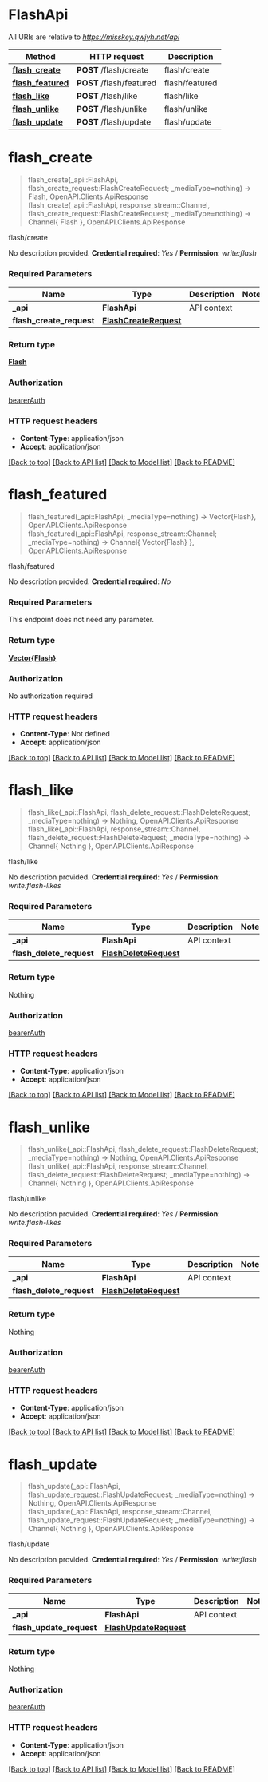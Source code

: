 # FlashApi

All URIs are relative to *https://misskey.qwjyh.net/api*

Method | HTTP request | Description
------------- | ------------- | -------------
[**flash_create**](FlashApi.md#flash_create) | **POST** /flash/create | flash/create
[**flash_featured**](FlashApi.md#flash_featured) | **POST** /flash/featured | flash/featured
[**flash_like**](FlashApi.md#flash_like) | **POST** /flash/like | flash/like
[**flash_unlike**](FlashApi.md#flash_unlike) | **POST** /flash/unlike | flash/unlike
[**flash_update**](FlashApi.md#flash_update) | **POST** /flash/update | flash/update


# **flash_create**
> flash_create(_api::FlashApi, flash_create_request::FlashCreateRequest; _mediaType=nothing) -> Flash, OpenAPI.Clients.ApiResponse <br/>
> flash_create(_api::FlashApi, response_stream::Channel, flash_create_request::FlashCreateRequest; _mediaType=nothing) -> Channel{ Flash }, OpenAPI.Clients.ApiResponse

flash/create

No description provided.  **Credential required**: *Yes* / **Permission**: *write:flash*

### Required Parameters

Name | Type | Description  | Notes
------------- | ------------- | ------------- | -------------
 **_api** | **FlashApi** | API context | 
**flash_create_request** | [**FlashCreateRequest**](FlashCreateRequest.md)|  | 

### Return type

[**Flash**](Flash.md)

### Authorization

[bearerAuth](../README.md#bearerAuth)

### HTTP request headers

 - **Content-Type**: application/json
 - **Accept**: application/json

[[Back to top]](#) [[Back to API list]](../README.md#api-endpoints) [[Back to Model list]](../README.md#models) [[Back to README]](../README.md)

# **flash_featured**
> flash_featured(_api::FlashApi; _mediaType=nothing) -> Vector{Flash}, OpenAPI.Clients.ApiResponse <br/>
> flash_featured(_api::FlashApi, response_stream::Channel; _mediaType=nothing) -> Channel{ Vector{Flash} }, OpenAPI.Clients.ApiResponse

flash/featured

No description provided.  **Credential required**: *No*

### Required Parameters
This endpoint does not need any parameter.

### Return type

[**Vector{Flash}**](Flash.md)

### Authorization

No authorization required

### HTTP request headers

 - **Content-Type**: Not defined
 - **Accept**: application/json

[[Back to top]](#) [[Back to API list]](../README.md#api-endpoints) [[Back to Model list]](../README.md#models) [[Back to README]](../README.md)

# **flash_like**
> flash_like(_api::FlashApi, flash_delete_request::FlashDeleteRequest; _mediaType=nothing) -> Nothing, OpenAPI.Clients.ApiResponse <br/>
> flash_like(_api::FlashApi, response_stream::Channel, flash_delete_request::FlashDeleteRequest; _mediaType=nothing) -> Channel{ Nothing }, OpenAPI.Clients.ApiResponse

flash/like

No description provided.  **Credential required**: *Yes* / **Permission**: *write:flash-likes*

### Required Parameters

Name | Type | Description  | Notes
------------- | ------------- | ------------- | -------------
 **_api** | **FlashApi** | API context | 
**flash_delete_request** | [**FlashDeleteRequest**](FlashDeleteRequest.md)|  | 

### Return type

Nothing

### Authorization

[bearerAuth](../README.md#bearerAuth)

### HTTP request headers

 - **Content-Type**: application/json
 - **Accept**: application/json

[[Back to top]](#) [[Back to API list]](../README.md#api-endpoints) [[Back to Model list]](../README.md#models) [[Back to README]](../README.md)

# **flash_unlike**
> flash_unlike(_api::FlashApi, flash_delete_request::FlashDeleteRequest; _mediaType=nothing) -> Nothing, OpenAPI.Clients.ApiResponse <br/>
> flash_unlike(_api::FlashApi, response_stream::Channel, flash_delete_request::FlashDeleteRequest; _mediaType=nothing) -> Channel{ Nothing }, OpenAPI.Clients.ApiResponse

flash/unlike

No description provided.  **Credential required**: *Yes* / **Permission**: *write:flash-likes*

### Required Parameters

Name | Type | Description  | Notes
------------- | ------------- | ------------- | -------------
 **_api** | **FlashApi** | API context | 
**flash_delete_request** | [**FlashDeleteRequest**](FlashDeleteRequest.md)|  | 

### Return type

Nothing

### Authorization

[bearerAuth](../README.md#bearerAuth)

### HTTP request headers

 - **Content-Type**: application/json
 - **Accept**: application/json

[[Back to top]](#) [[Back to API list]](../README.md#api-endpoints) [[Back to Model list]](../README.md#models) [[Back to README]](../README.md)

# **flash_update**
> flash_update(_api::FlashApi, flash_update_request::FlashUpdateRequest; _mediaType=nothing) -> Nothing, OpenAPI.Clients.ApiResponse <br/>
> flash_update(_api::FlashApi, response_stream::Channel, flash_update_request::FlashUpdateRequest; _mediaType=nothing) -> Channel{ Nothing }, OpenAPI.Clients.ApiResponse

flash/update

No description provided.  **Credential required**: *Yes* / **Permission**: *write:flash*

### Required Parameters

Name | Type | Description  | Notes
------------- | ------------- | ------------- | -------------
 **_api** | **FlashApi** | API context | 
**flash_update_request** | [**FlashUpdateRequest**](FlashUpdateRequest.md)|  | 

### Return type

Nothing

### Authorization

[bearerAuth](../README.md#bearerAuth)

### HTTP request headers

 - **Content-Type**: application/json
 - **Accept**: application/json

[[Back to top]](#) [[Back to API list]](../README.md#api-endpoints) [[Back to Model list]](../README.md#models) [[Back to README]](../README.md)

